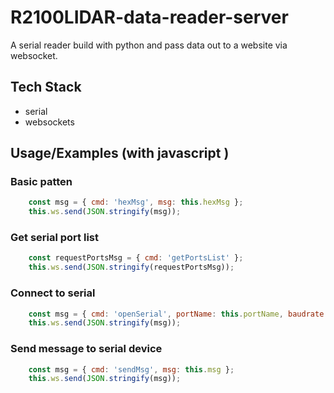 # R2100LIDAR-data-reader-server 

A serial reader build with python and pass data out to a website via websocket.


## Tech Stack

- serial
- websockets


  
## Usage/Examples (with javascript )

### Basic patten

```javascript
    const msg = { cmd: 'hexMsg', msg: this.hexMsg };
    this.ws.send(JSON.stringify(msg));
```

### Get serial port list

```javascript
    const requestPortsMsg = { cmd: 'getPortsList' };
    this.ws.send(JSON.stringify(requestPortsMsg));
```

### Connect to serial 

```javascript
    const msg = { cmd: 'openSerial', portName: this.portName, baudrate: this.baudrate };
    this.ws.send(JSON.stringify(msg));
```

### Send message to serial device

```javascript
    const msg = { cmd: 'sendMsg', msg: this.msg };
    this.ws.send(JSON.stringify(msg));
```



  

